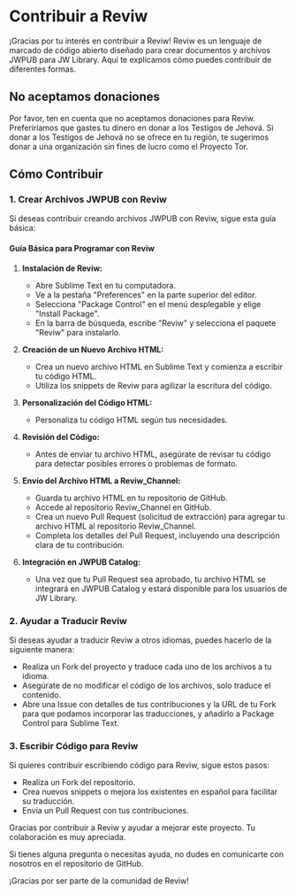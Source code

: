 # Contribuir a Reviw

¡Gracias por tu interés en contribuir a Reviw! Reviw es un lenguaje de marcado de código abierto diseñado para crear documentos y archivos JWPUB para JW Library. Aquí te explicamos cómo puedes contribuir de diferentes formas.

## No aceptamos donaciones

Por favor, ten en cuenta que no aceptamos donaciones para Reviw. Preferiríamos que gastes tu dinero en donar a los Testigos de Jehová. Si donar a los Testigos de Jehová no se ofrece en tu región, te sugerimos donar a una organización sin fines de lucro como el Proyecto Tor.

## Cómo Contribuir

### 1. Crear Archivos JWPUB con Reviw

Si deseas contribuir creando archivos JWPUB con Reviw, sigue esta guía básica:

#### Guía Básica para Programar con Reviw

1. **Instalación de Reviw:**

   - Abre Sublime Text en tu computadora.
   - Ve a la pestaña "Preferences" en la parte superior del editor.
   - Selecciona "Package Control" en el menú desplegable y elige "Install Package".
   - En la barra de búsqueda, escribe "Reviw" y selecciona el paquete "Reviw" para instalarlo.

2. **Creación de un Nuevo Archivo HTML:**

   - Crea un nuevo archivo HTML en Sublime Text y comienza a escribir tu código HTML.
   - Utiliza los snippets de Reviw para agilizar la escritura del código.

3. **Personalización del Código HTML:**

   - Personaliza tu código HTML según tus necesidades.

4. **Revisión del Código:**

   - Antes de enviar tu archivo HTML, asegúrate de revisar tu código para detectar posibles errores o problemas de formato.

5. **Envío del Archivo HTML a Reviw_Channel:**

   - Guarda tu archivo HTML en tu repositorio de GitHub.
   - Accede al repositorio Reviw_Channel en GitHub.
   - Crea un nuevo Pull Request (solicitud de extracción) para agregar tu archivo HTML al repositorio Reviw_Channel.
   - Completa los detalles del Pull Request, incluyendo una descripción clara de tu contribución.

6. **Integración en JWPUB Catalog:**

   - Una vez que tu Pull Request sea aprobado, tu archivo HTML se integrará en JWPUB Catalog y estará disponible para los usuarios de JW Library.

### 2. Ayudar a Traducir Reviw

Si deseas ayudar a traducir Reviw a otros idiomas, puedes hacerlo de la siguiente manera:

- Realiza un Fork del proyecto y traduce cada uno de los archivos a tu idioma.
- Asegúrate de no modificar el código de los archivos, solo traduce el contenido.
- Abre una Issue con detalles de tus contribuciones y la URL de tu Fork para que podamos incorporar las traducciones, y añadirlo a Package Control para Sublime Text.

### 3. Escribir Código para Reviw

Si quieres contribuir escribiendo código para Reviw, sigue estos pasos:

- Realiza un Fork del repositorio.
- Crea nuevos snippets o mejora los existentes en español para facilitar su traducción.
- Envía un Pull Request con tus contribuciones.

Gracias por contribuir a Reviw y ayudar a mejorar este proyecto. Tu colaboración es muy apreciada.

Si tienes alguna pregunta o necesitas ayuda, no dudes en comunicarte con nosotros en el repositorio de GitHub.

¡Gracias por ser parte de la comunidad de Reviw!
